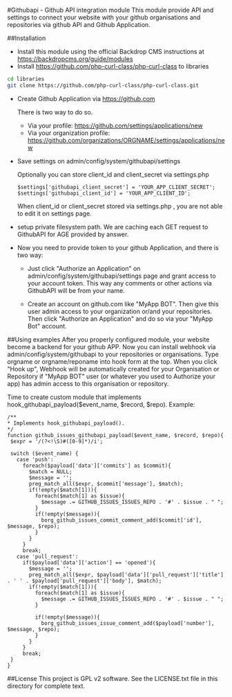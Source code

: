 #Githubapi - Github API integration module
This module provide API and settings to connect your website with your github organisations and repositories via github API and Github Application.



##Installation
  - Install this module using the official Backdrop CMS instructions at
  https://backdropcms.org/guide/modules
  - Install https://github.com/php-curl-class/php-curl-class to libraries
  
  ```bash
  cd libraries
  git clone https://github.com/php-curl-class/php-curl-class.git
  ```
  - Create Github Application via https://github.com
    
    There is two way to do so. 
    - Via your profile: https://github.com/settings/applications/new
    - Via your organization profile: https://github.com/organizations/ORGNAME/settings/applications/new
  
  - Save settings on admin/config/system/githubapi/settings
  
    Optionally you can store client_id and client_secret via settings.php
    ```
    $settings['githubapi_client_secret'] = 'YOUR_APP_CLIENT_SECRET';
    $settings['githubapi_client_id'] = 'YOUR_APP_CLIENT_ID';
    ```
    When client_id or client_secret stored via settings.php , you are not able to edit it on settings page.
    
  - setup private filesystem path. We are caching each GET request to GithubAPI for AGE provided by answer.
  
  - Now you need to provide token to your github Application, and there is two way:
    - Just click "Authorize an Application" on admin/config/system/githubapi/settings page and grant access to your account token.
    This way any comments or other actions via GithubAPI will be from your name.
    
    - Create an account on github.com like "MyApp BOT". Then give this user admin access to your organization or/and your repositories. Then click "Authorize an Application" and do so via your "MyApp Bot" account.
    
##Using examples
 After you properly configured module, your website become a backend for your github APP. Now you can install webhook via admin/config/system/githubapi to your repositories or organisations.
 Type orgname or orgname/reponame into hook form at the top.
 When you click "Hook up", Webhook will be automatically created for your Organisation or Repository if "MyApp BOT" user (or whatever you used to Authorize your app) has admin access to this organisation or repository.
 
 Time to create custom module that implements hook_githubapi_payload($event_name, $record, $repo). Example:
 ```
/**
 * Implements hook_githubapi_payload().
 */
function github_issues_githubapi_payload($event_name, $record, $repo){
  $expr = '/(?<!\S)#([0-9]*)/i';

  switch ($event_name) {
    case 'push':
      foreach($payload['data']['commits'] as $commit){
        $match = NULL;
        $message = '';
        preg_match_all($expr, $commit['message'], $match);
        if(!empty($match[1])){
          foreach($match[1] as $issue){
            $message .= GITHUB_ISSUES_ISSUES_REPO . '#' . $issue . " ";
          }
          if(!empty($message)){
            borg_github_issues_commit_comment_add($commit['id'], $message, $repo);
          }
        }
      }
      break;
    case 'pull_request':
      if($payload['data']['action'] == 'opened'){
        $message = '';
        preg_match_all($expr, $payload['data']['pull_request']['title'] . ' ' . $payload['pull_request']['body'], $match);
        if(!empty($match[1])){
          foreach($match[1] as $issue){
            $message .= GITHUB_ISSUES_ISSUES_REPO . '#' . $issue . " ";
          }

          if(!empty($message)){
            borg_github_issues_issue_comment_add($payload['number'], $message, $repo);
          }
        }
      }
      break;
  }
}
```


##License
This project is GPL v2 software. See the LICENSE.txt file in this directory for
complete text.